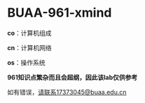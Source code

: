 # BUAA-961-xmind

**co**：计算机组成

**cn**：计算机网络

**os**：操作系统

**961知识点繁杂而且会超纲，因此该lab仅供参考**

如有错误，请联系17373045@buaa.edu.cn
